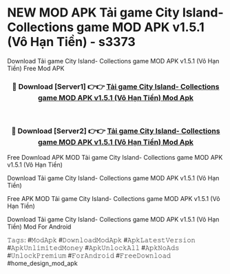 # NEW MOD APK Tải game City Island- Collections game MOD APK v1.5.1 (Vô Hạn Tiền) - s3373
Download Tải game City Island- Collections game MOD APK v1.5.1 (Vô Hạn Tiền) Free Mod APK

<div align="center">
<h3>🔴 Download [Server1] 👉👉 <a href="https://apk-comot.site?title=Tải_game_City_Island-_Collections_game_MOD_APK_v1.5.1_(Vô_Hạn_Tiền)">Tải game City Island- Collections game MOD APK v1.5.1 (Vô Hạn Tiền) Mod Apk</a></h3><br>

<h3>🔴 Download [Server2] 👉👉 <a href="https://apk-comot.site?title=Tải_game_City_Island-_Collections_game_MOD_APK_v1.5.1_(Vô_Hạn_Tiền)">Tải game City Island- Collections game MOD APK v1.5.1 (Vô Hạn Tiền) Mod Apk</a></h3>
</div>


Free Download APK MOD Tải game City Island- Collections game MOD APK v1.5.1 (Vô Hạn Tiền)

Download Tải game City Island- Collections game MOD APK v1.5.1 (Vô Hạn Tiền) 

Free APK MOD Tải game City Island- Collections game MOD APK v1.5.1 (Vô Hạn Tiền) 

Download Tải game City Island- Collections game MOD APK v1.5.1 (Vô Hạn Tiền) Mod For Android

𝚃𝚊𝚐𝚜: #𝙼𝚘𝚍𝙰𝚙𝚔 #𝙳𝚘𝚠𝚗𝚕𝚘𝚊𝚍𝙼𝚘𝚍𝙰𝚙𝚔 #𝙰𝚙𝚔𝙻𝚊𝚝𝚎𝚜𝚝𝚅𝚎𝚛𝚜𝚒𝚘𝚗 #𝙰𝚙𝚔𝚄𝚗𝚕𝚒𝚖𝚒𝚝𝚎𝚍𝙼𝚘𝚗𝚎𝚢 #𝙰𝚙𝚔𝚄𝚗𝚕𝚘𝚌𝚔𝙰𝚕𝚕 #𝙰𝚙𝚔𝙽𝚘𝙰𝚍𝚜 #𝚄𝚗𝚕𝚘𝚌𝚔𝙿𝚛𝚎𝚖𝚒𝚞𝚖 #𝙵𝚘𝚛𝙰𝚗𝚍𝚛𝚘𝚒𝚍 #𝙵𝚛𝚎𝚎𝙳𝚘𝚠𝚗𝚕𝚘𝚊𝚍 #home_design_mod_apk